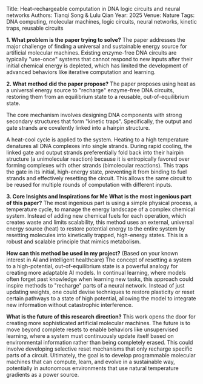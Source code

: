 Title: Heat-rechargeable computation in DNA logic circuits and neural networks
Authors: Tianqi Song & Lulu Qian
Year: 2025
Venue: Nature
Tags: DNA computing, molecular machines, logic circuits, neural networks, kinetic traps, reusable circuits

**1. What problem is the paper trying to solve?**
The paper addresses the major challenge of finding a universal and sustainable energy source for artificial molecular machines. Existing enzyme-free DNA circuits are typically "use-once" systems that cannot respond to new inputs after their initial chemical energy is depleted, which has limited the development of advanced behaviors like iterative computation and learning.

**2. What method did the paper propose?**
The paper proposes using heat as a universal energy source to "recharge" enzyme-free DNA circuits, restoring them from an equilibrium state to a reusable, out-of-equilibrium state.

The core mechanism involves designing DNA components with strong secondary structures that form "kinetic traps". Specifically, the output and gate strands are covalently linked into a hairpin structure.

A heat-cool cycle is applied to the system. Heating to a high temperature denatures all DNA complexes into single strands. During rapid cooling, the linked gate and output strands preferentially fold back into their hairpin structure (a unimolecular reaction) because it is entropically favored over forming complexes with other strands (bimolecular reactions). This traps the gate in its initial, high-energy state, preventing it from binding to fuel strands and effectively resetting the circuit. This allows the same circuit to be reused for multiple rounds of computation with different inputs.

**3. Core Insights and Inspirations for Me**
**What is the most ingenious part of this paper?**
The most ingenious part is using a simple physical process, a temperature cycle, to manage the energy landscape of a complex chemical system. Instead of adding new chemical fuels for each operation, which creates waste and limits scalability, this method uses an external, universal energy source (heat) to restore potential energy to the entire system by resetting molecules into kinetically trapped, high-energy states. This is a robust and scalable principle that mimics metabolism.

**How can this method be used in my project?**
(Based on your known interest in AI and intelligent healthcare) The concept of resetting a system to a high-potential, out-of-equilibrium state is a powerful analogy for creating more adaptable AI models. In continual learning, where models often forget past knowledge when learning new tasks, this approach could inspire methods to "recharge" parts of a neural network. Instead of just updating weights, one could devise techniques to restore plasticity or reset certain pathways to a state of high potential, allowing the model to integrate new information without catastrophic interference.

**What is the future of this research direction?**
This work opens the door for creating more sophisticated artificial molecular machines. The future is to move beyond complete resets to enable behaviors like unsupervised learning, where a system must continuously update itself based on environmental information rather than being completely erased. This could involve developing selective reset mechanisms that only recharge specific parts of a circuit. Ultimately, the goal is to develop programmable molecular machines that can compute, learn, and evolve in a sustainable way, potentially in autonomous environments that use natural temperature gradients as a power source.
